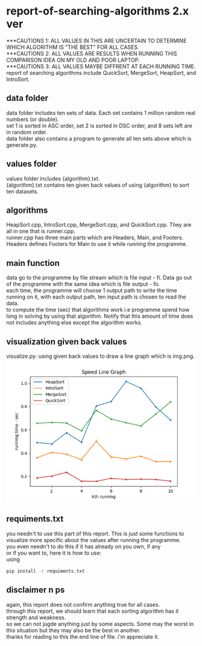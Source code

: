 # report-of-searching-algorithms 2.x ver
***CAUTIONS 1: ALL VALUES IN THIS ARE UNCERTAIN TO DETERMINE WHICH ALGORITHM IS "THE BEST" FOR ALL CASES. <br/>
***CAUTIONS 2: ALL VALUES ARE RESULTS WHEN RUNNING THIS COMPARISON IDEA ON MY OLD AND POOR LAPTOP. <br/>
***CAUTIONS 3: ALL VALUES MAYBE DIFFRENT AT EACH RUNNING TIME. <br/>
report of searching algorithms include QuickSort, MergeSort, HeapSort, and IntroSort.

## data folder
data folder includes ten sets of data. Each set contains 1 million random real numbers (or double). </br>
set 1 is sorted in ASC order, set 2 is sorted in DSC order, and 8 sets left are in random order. <br/>
data folder also contains a program to generate all ten sets above which is generate.py.

## values folder
values folder includes {algorithm}.txt. <br/>
{algorithm}.txt contains ten given back values of using {algorithm} to sort ten datasets.

## algorithms
HeapSort.cpp, IntroSort.cpp, MergeSort.cpp, and QuickSort.cpp. They are all in one that is runner.cpp. <br/>
runner.cpp has three main parts which are Headers, Main, and Footers. <br/>
Headers defines Footers for Main to use it while running the programme. <br/>

## main function
data go to the programme by file stream which is file input - fi. Data go out of the programme with the same idea which is file output - fo. <br/>
each time, the programme will choose 1 output path to write the time running on it, with each output path, ten input path is chosen to read the data. <br/>
to compute the time (sec) that algorithms work i.e programme spend how long in solving by using that algorithm. Notify that this amount of time does not includes anything else except the algorithm works. <br/>

## visualization given back values
visualize.py: using given back values to draw a line graph which is img.png. <br/>
![alt text](https://github.com/whynotkimhari/report-of-searching-algorithms/blob/024670623cfc8c8f9dcd7ab77aa7e182c54b2d83/img.png)

## requiments.txt
you needn't to use this part of this report. This is just some functions to visualize more specific about the values after running the programme. <br/>
you even needn't to do this if it has already on you own, if any <br/>
or if you want to, here it is how to use:<br/>
using
```bash
pip install -r requiments.txt
```

## disclaimer n ps
again, this report does not confirm anything true for all cases. <br/>
through this report, we should learn that each sorting algorithm has it strength and weakness. <br/>
so we can not jugde anything just by some aspects. Some may the worst in this situation but they may also be the best in another. <br/>
thanks for reading to this the end line of file. i'm appreciate it.
